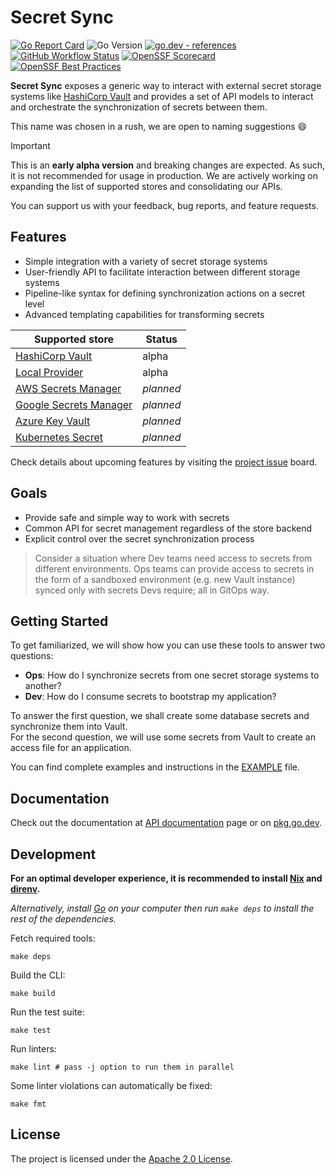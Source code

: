 # Secret Sync

[![Go Report Card](https://goreportcard.com/badge/github.com/bank-vaults/secret-sync?style=flat-square)](https://goreportcard.com/report/github.com/bank-vaults/secret-sync)
![Go Version](https://img.shields.io/badge/go%20version-%3E=1.21-61CFDD.svg?style=flat-square)
[![go.dev - references](https://pkg.go.dev/badge/mod/github.com/bank-vaults/secret-sync)](https://pkg.go.dev/mod/github.com/bank-vaults/secret-sync)
<br>
[![GitHub Workflow Status](https://img.shields.io/github/actions/workflow/status/bank-vaults/secret-sync/ci.yaml?branch=main&style=flat-square)](https://github.com/bank-vaults/secret-sync/actions/workflows/ci.yaml?query=workflow%3ACI)
[![OpenSSF Scorecard](https://api.securityscorecards.dev/projects/github.com/bank-vaults/secret-sync/badge?style=flat-square)](https://api.securityscorecards.dev/projects/github.com/bank-vaults/secret-sync)
[![OpenSSF Best Practices](https://www.bestpractices.dev/projects/8055/badge)](https://www.bestpractices.dev/projects/8055)

**Secret Sync** exposes a generic way to interact with external secret storage systems like [HashiCorp Vault](https://www.vaultproject.io/) and provides a set of API models to interact and orchestrate the synchronization of secrets between them.

This name was chosen in a rush, we are open to naming suggestions 😄

> [!IMPORTANT]
> This is an **early alpha version** and breaking changes are expected.
> As such, it is not recommended for usage in production.
> We are actively working on expanding the list of supported stores and consolidating our APIs.
>
> You can support us with your feedback, bug reports, and feature requests.

## Features

- Simple integration with a variety of secret storage systems
- User-friendly API to facilitate interaction between different storage systems
- Pipeline-like syntax for defining synchronization actions on a secret level
- Advanced templating capabilities for transforming secrets

| **Supported store**                                                      | **Status** |
|--------------------------------------------------------------------------|--------|
| [HashiCorp Vault](https://www.vaultproject.io)                           | alpha  |
| [Local Provider](#secret-store)                                          | alpha  |
| [AWS Secrets Manager](https://aws.amazon.com/secrets-manager)            | _planned_ |
| [Google Secrets Manager](https://cloud.google.com/secret-manager)        | _planned_ |
| [Azure Key Vault](https://azure.microsoft.com/en-us/services/key-vault/) | _planned_ |
| [Kubernetes Secret](https://kubernetes.io/)                              | _planned_ |

Check details about upcoming features by visiting the [project issue](https://github.com/bank-vaults/secret-sync/issues) board.

## Goals

* Provide safe and simple way to work with secrets
* Common API for secret management regardless of the store backend
* Explicit control over the secret synchronization process

> Consider a situation where Dev teams need access to secrets from different environments.
> Ops teams can provide access to secrets in the form of a sandboxed environment (e.g. new Vault instance) synced only with secrets Devs require; all in GitOps way.

## Getting Started

To get familiarized, we will show how you can use these tools to answer two questions:

- **Ops**: How do I synchronize secrets from one secret storage systems to another?
- **Dev**: How do I consume secrets to bootstrap my application?

To answer the first question, we shall create some database secrets and synchronize them into Vault.<br>
For the second question, we will use some secrets from Vault to create an access file for an application.

You can find complete examples and instructions in the [EXAMPLE](EXAMPLE.md) file.

## Documentation

Check out the documentation at [API documentation](docs/API.md) page or on [pkg.go.dev](https://pkg.go.dev/mod/github.com/bank-vaults/secret-sync).

## Development

**For an optimal developer experience, it is recommended to install [Nix](https://nixos.org/download.html) and [direnv](https://direnv.net/docs/installation.html).**

_Alternatively, install [Go](https://go.dev/dl/) on your computer then run `make deps` to install the rest of the dependencies._

Fetch required tools:

```shell
make deps
```

Build the CLI:

```shell
make build
```

Run the test suite:

```shell
make test
```

Run linters:

```shell
make lint # pass -j option to run them in parallel
```

Some linter violations can automatically be fixed:

```shell
make fmt
```

## License

The project is licensed under the [Apache 2.0 License](https://github.com/bank-vaults/secret-sync/blob/master/LICENSE).
